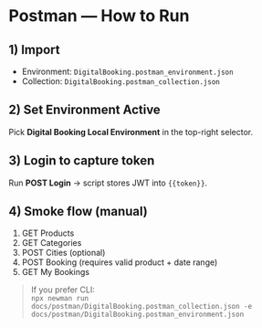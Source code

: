 # Postman — How to Run

## 1) Import
- Environment: `DigitalBooking.postman_environment.json`
- Collection: `DigitalBooking.postman_collection.json`

## 2) Set Environment Active
Pick **Digital Booking Local Environment** in the top-right selector.

## 3) Login to capture token
Run **POST Login** → script stores JWT into `{{token}}`.

## 4) Smoke flow (manual)
1. GET Products
2. GET Categories
3. POST Cities (optional)
4. POST Booking (requires valid product + date range)
5. GET My Bookings

> If you prefer CLI:  
> `npx newman run docs/postman/DigitalBooking.postman_collection.json -e docs/postman/DigitalBooking.postman_environment.json`

